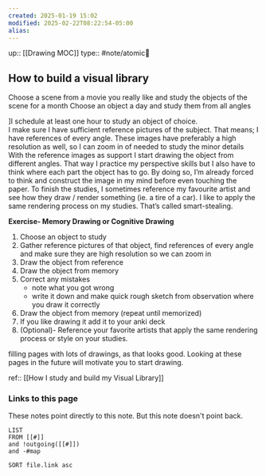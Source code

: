 ```yaml
---
created: 2025-01-19 15:02
modified: 2025-02-22T08:22:54-05:00
alias: 
---
```

up::  [[Drawing MOC]]
type:: #note/atomic🌳 

## How to build a visual library

Choose a scene from a movie you really like and study the objects of the scene for a month
Choose an object a day and study them from all angles

]I schedule at least one hour to study an object of choice.  
I make sure I have sufficient reference pictures of the subject. 
	That means; I have references of every angle. 
	These images have preferably a high resolution as well, so I can zoom in of needed to study the minor details
With the reference images as support I start drawing the object from different angles. 
	That way I practice my perspective skills but I also have to think where each part the object has to go. 
	By doing so, I’m already forced to think and construct the image in my mind before even touching the paper.
To finish the studies, I sometimes reference my favourite artist and see how they draw / render something (ie. a tire of a car). I like to apply the same rendering process on my studies. That’s called smart-stealing.

**Exercise- Memory Drawing or Cognitive Drawing**
1. Choose an object to study
2. Gather reference pictures of that object, find references of every angle and make sure they are high resolution so we can zoom in
3. Draw the object from reference
4. Draw the object from memory
5. Correct any mistakes
	- note what you got wrong
	- write it down and make quick rough sketch from observation where you draw it correctly
2. Draw the object from memory (repeat until memorized)
3. If you like drawing it add it to your anki deck
4. (Optional)- Reference your favorite artists that apply the same rendering process or style on your studies. 



filling pages with lots of drawings, as that looks good. Looking at these pages in the future will motivate you to start drawing.

ref:: [[How I study and build my Visual Library]]
### Links to this page
These notes point directly to this note. But this note doesn't point back.
```dataview
LIST
FROM [[#]]
and !outgoing([[#]])
and -#map

SORT file.link asc
```



